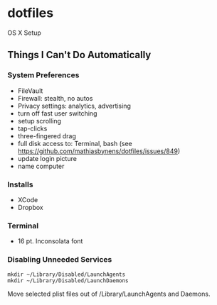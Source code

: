 # dotfiles

OS X Setup

## Things I Can't Do Automatically

### System Preferences

* FileVault
* Firewall: stealth, no autos
* Privacy settings: analytics, advertising
* turn off fast user switching
* setup scrolling
* tap-clicks
* three-fingered drag
* full disk access to: Terminal, bash (see https://github.com/mathiasbynens/dotfiles/issues/849)
* update login picture
* name computer

### Installs

* XCode
* Dropbox

### Terminal

* 16 pt. Inconsolata font

### Disabling Unneeded Services

    mkdir ~/Library/Disabled/LaunchAgents
    mkdir ~/Library/Disabled/LaunchDaemons

Move selected plist files out of /Library/LaunchAgents and Daemons.

